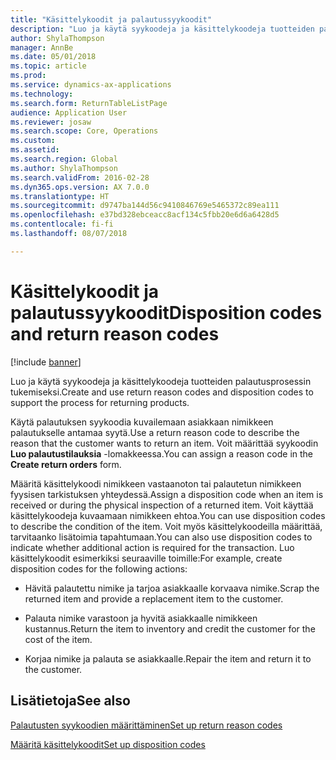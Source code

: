 ```yaml
---
title: "Käsittelykoodit ja palautussyykoodit"
description: "Luo ja käytä syykoodeja ja käsittelykoodeja tuotteiden palautusprosessin tukemiseksi."
author: ShylaThompson
manager: AnnBe
ms.date: 05/01/2018
ms.topic: article
ms.prod: 
ms.service: dynamics-ax-applications
ms.technology: 
ms.search.form: ReturnTableListPage
audience: Application User
ms.reviewer: josaw
ms.search.scope: Core, Operations
ms.custom: 
ms.assetid: 
ms.search.region: Global
ms.author: ShylaThompson
ms.search.validFrom: 2016-02-28
ms.dyn365.ops.version: AX 7.0.0
ms.translationtype: HT
ms.sourcegitcommit: d9747ba144d56c9410846769e5465372c89ea111
ms.openlocfilehash: e37bd328ebceacc8acf134c5fbb20e6d6a6428d5
ms.contentlocale: fi-fi
ms.lasthandoff: 08/07/2018

---
```


# <a name="disposition-codes-and-return-reason-codes"></a><span data-ttu-id="34a44-103">Käsittelykoodit ja palautussyykoodit</span><span class="sxs-lookup"><span data-stu-id="34a44-103">Disposition codes and return reason codes</span></span> 

[!include [banner](../includes/banner.md)]


<span data-ttu-id="34a44-104">Luo ja käytä syykoodeja ja käsittelykoodeja tuotteiden palautusprosessin tukemiseksi.</span><span class="sxs-lookup"><span data-stu-id="34a44-104">Create and use return reason codes and disposition codes to support the process for returning products.</span></span>

<span data-ttu-id="34a44-105">Käytä palautuksen syykoodia kuvailemaan asiakkaan nimikkeen palautukselle antamaa syytä.</span><span class="sxs-lookup"><span data-stu-id="34a44-105">Use a return reason code to describe the reason that the customer wants to return an item.</span></span> <span data-ttu-id="34a44-106">Voit määrittää syykoodin **Luo palautustilauksia** -lomakkeessa.</span><span class="sxs-lookup"><span data-stu-id="34a44-106">You can assign a reason code in the **Create return orders** form.</span></span>

<span data-ttu-id="34a44-107">Määritä käsittelykoodi nimikkeen vastaanoton tai palautetun nimikkeen fyysisen tarkistuksen yhteydessä.</span><span class="sxs-lookup"><span data-stu-id="34a44-107">Assign a disposition code when an item is received or during the physical inspection of a returned item.</span></span> <span data-ttu-id="34a44-108">Voit käyttää käsittelykoodeja kuvaamaan nimikkeen ehtoa.</span><span class="sxs-lookup"><span data-stu-id="34a44-108">You can use disposition codes to describe the condition of the item.</span></span> <span data-ttu-id="34a44-109">Voit myös käsittelykoodeilla määrittää, tarvitaanko lisätoimia tapahtumaan.</span><span class="sxs-lookup"><span data-stu-id="34a44-109">You can also use disposition codes to indicate whether additional action is required for the transaction.</span></span> <span data-ttu-id="34a44-110">Luo käsittelykoodit esimerkiksi seuraaville toimille:</span><span class="sxs-lookup"><span data-stu-id="34a44-110">For example, create disposition codes for the following actions:</span></span>

  - <span data-ttu-id="34a44-111">Hävitä palautettu nimike ja tarjoa asiakkaalle korvaava nimike.</span><span class="sxs-lookup"><span data-stu-id="34a44-111">Scrap the returned item and provide a replacement item to the customer.</span></span>

  - <span data-ttu-id="34a44-112">Palauta nimike varastoon ja hyvitä asiakkaalle nimikkeen kustannus.</span><span class="sxs-lookup"><span data-stu-id="34a44-112">Return the item to inventory and credit the customer for the cost of the item.</span></span>

  - <span data-ttu-id="34a44-113">Korjaa nimike ja palauta se asiakkaalle.</span><span class="sxs-lookup"><span data-stu-id="34a44-113">Repair the item and return it to the customer.</span></span>

## <a name="see-also"></a><span data-ttu-id="34a44-114">Lisätietoja</span><span class="sxs-lookup"><span data-stu-id="34a44-114">See also</span></span>

[<span data-ttu-id="34a44-115">Palautusten syykoodien määrittäminen</span><span class="sxs-lookup"><span data-stu-id="34a44-115">Set up return reason codes</span></span>](set-up-return-reason-code.md)

[<span data-ttu-id="34a44-116">Määritä käsittelykoodit</span><span class="sxs-lookup"><span data-stu-id="34a44-116">Set up disposition codes</span></span>](set-up-disposition-codes.md)




  



